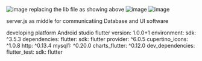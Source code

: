 ![image](https://github.com/user-attachments/assets/7224890e-be7c-4ed7-8504-47c78e55e61b)
replacing  the lib file as showing above
![image](https://github.com/user-attachments/assets/6cba4df7-780e-44eb-869a-d6b6deca7538)
![image](https://github.com/user-attachments/assets/426f9a82-7fec-4a68-b44d-eb87ae226485)

server.js   as  middle
for communicatiing Database and UI software 

developing platform Android  studio 
flutter version: 1.0.0+1
environment:
  sdk: ^3.5.3
dependencies:
  flutter:
    sdk: flutter
  provider: ^6.0.5
  cupertino_icons: ^1.0.8
  http: ^0.13.4
  mysql1: ^0.20.0
  charts_flutter: ^0.12.0
dev_dependencies:
  flutter_test:
    sdk: flutter
